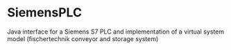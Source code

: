 # SiemensPLC

Java interface for a Siemens S7 PLC and implementation of a virtual system model (fischertechnik conveyor and storage system)
